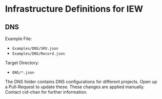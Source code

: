 Infrastructure Definitions for IEW
==================================

DNS
---

Example File:
- `Examples/DNS/SRV.json`
- `Examples/DNS/Record.json`

Target Directory:
- `DNS/*.json`

The DNS folder contains DNS configurations for different projects.
Open up a Pull-Request to update these.
These changes are applied manually.
Contact cid-chan for further information.
